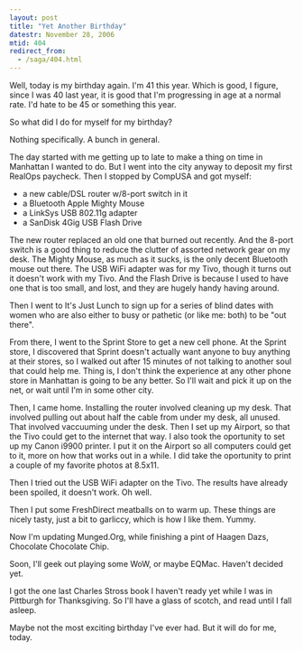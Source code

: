 ```yaml
---
layout: post
title: "Yet Another Birthday"
datestr: November 28, 2006
mtid: 404
redirect_from:
  - /saga/404.html
---
```


Well, today is my birthday again.  I'm 41 this year.  Which is good, I figure, since I was 40 last year, it is good that I'm progressing in age at a normal rate.  I'd hate to be 45 or something this year.

So what did I do for myself for my birthday?

Nothing specifically.  A bunch in general.

The day started with me getting up to late to make a thing on time in Manhattan I wanted to do.  But I went
into the city anyway to deposit my first RealOps paycheck.  Then I stopped by CompUSA and got myself:

* a new cable/DSL router w/8-port switch in it
* a Bluetooth Apple Mighty Mouse
* a LinkSys USB 802.11g adapter
* a SanDisk 4Gig USB Flash Drive

The new router replaced an old one that burned out recently.  And the 8-port switch is a good thing to reduce the clutter of assorted network gear on my desk.  The Mighty Mouse, as much as it sucks, is the only decent Bluetooth mouse out there.  The USB WiFi adapter was for my Tivo, though it turns out it doesn't work with my Tivo.  And the Flash Drive is because I used to have one that is too small, and lost, and they are <span class="reallyreallyreally">hugely</span> handy having around.

Then I went to It's Just Lunch to sign up for a series of blind dates with women who are also either to busy or pathetic (or like me: both) to be "out there".

From there, I went to the Sprint Store to get a new cell phone.  At the Sprint store, I discovered that Sprint doesn't actually want anyone to buy anything at their stores, so I walked out after 15 minutes of not talking to another soul that could help me.  Thing is, I don't think the experience at any other phone store in Manhattan is going to be any better.  So I'll wait and pick it up on the net, or wait until I'm in some other city.

Then, I came home.  Installing the router involved cleaning up my desk.  That involved pulling out about half the cable from under my desk, all unused.  That involved vaccuuming under the desk.  Then I set up my Airport, so that the Tivo could get to the internet that way.  I also took the oportunity to set up my Canon i9900 printer.  I put it on the Airport so all computers could get to it, more on how that works out in a while.  I did take the oportunity to print a couple of my favorite photos at 8.5x11.

Then I tried out the USB WiFi adapter on the Tivo.  The results have already been spoiled, it doesn't work.  Oh well.

Then I put some FreshDirect meatballs on to warm up.  These things are nicely tasty, just a bit to garliccy, which is how I like them.  Yummy.

Now I'm updating Munged.Org, while finishing a pint of Haagen Dazs, Chocolate Chocolate Chip.

Soon, I'll geek out playing some WoW, or maybe EQMac.  Haven't decided yet.

I got the one last Charles Stross book I haven't ready yet while I was in Pittburgh for Thanksgiving.  So I'll have a glass of scotch, and read until I fall asleep.

Maybe not the most exciting birthday I've ever had.  But it will do for me, today.
